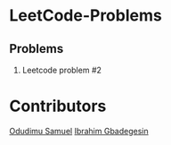 # LeetCode-Problems

## Problems
1. Leetcode problem #2

# Contributors
[Odudimu Samuel](https://github.com/sirmeelynx)
[Ibrahim Gbadegesin](https://github.com/engrgit)
